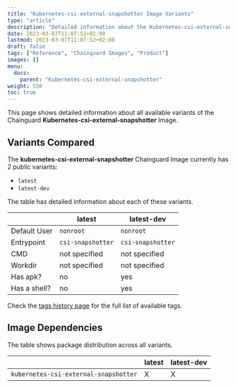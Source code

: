 ```yaml
---
title: "Kubernetes-csi-external-snapshotter Image Variants"
type: "article"
description: "Detailed information about the Kubernetes-csi-external-snapshotter Chainguard Image variants"
date: 2023-03-07T11:07:52+02:00
lastmod: 2023-03-07T11:07:52+02:00
draft: false
tags: ["Reference", "Chainguard Images", "Product"]
images: []
menu:
  docs:
    parent: "Kubernetes-csi-external-snapshotter"
weight: 550
toc: true
---
```


This page shows detailed information about all available variants of the Chainguard **Kubernetes-csi-external-snapshotter** Image.

## Variants Compared
The **kubernetes-csi-external-snapshotter** Chainguard Image currently has 2 public variants: 

- `latest`
- `latest-dev`

The table has detailed information about each of these variants.

|              | latest            | latest-dev        |
|--------------|-------------------|-------------------|
| Default User | `nonroot`         | `nonroot`         |
| Entrypoint   | `csi-snapshotter` | `csi-snapshotter` |
| CMD          | not specified     | not specified     |
| Workdir      | not specified     | not specified     |
| Has apk?     | no                | yes               |
| Has a shell? | no                | yes               |

Check the [tags history page](/chainguard/chainguard-images/reference/kubernetes-csi-external-snapshotter/tags_history/) for the full list of available tags.
## Image Dependencies
The table shows package distribution across all variants.

|                                       | latest | latest-dev |
|---------------------------------------|--------|------------|
| `kubernetes-csi-external-snapshotter` | X      | X          |
